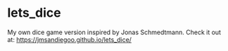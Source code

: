 # lets_dice

My own dice game version inspired by Jonas Schmedtmann. Check it out at: https://jmsandiegoo.github.io/lets_dice/
